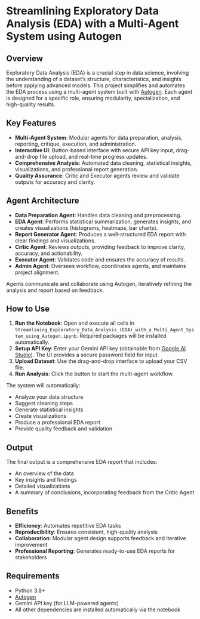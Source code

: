 # Streamlining Exploratory Data Analysis (EDA) with a Multi-Agent System using Autogen

## Overview
Exploratory Data Analysis (EDA) is a crucial step in data science, involving the understanding of a dataset’s structure, characteristics, and insights before applying advanced models. This project simplifies and automates the EDA process using a multi-agent system built with [Autogen](https://github.com/microsoft/autogen). Each agent is designed for a specific role, ensuring modularity, specialization, and high-quality results.

## Key Features
- **Multi-Agent System**: Modular agents for data preparation, analysis, reporting, critique, execution, and administration.
- **Interactive UI**: Button-based interface with secure API key input, drag-and-drop file upload, and real-time progress updates.
- **Comprehensive Analysis**: Automated data cleaning, statistical insights, visualizations, and professional report generation.
- **Quality Assurance**: Critic and Executor agents review and validate outputs for accuracy and clarity.

## Agent Architecture
- **Data Preparation Agent**: Handles data cleaning and preprocessing.
- **EDA Agent**: Performs statistical summarization, generates insights, and creates visualizations (histograms, heatmaps, bar charts).
- **Report Generator Agent**: Produces a well-structured EDA report with clear findings and visualizations.
- **Critic Agent**: Reviews outputs, providing feedback to improve clarity, accuracy, and actionability.
- **Executor Agent**: Validates code and ensures the accuracy of results.
- **Admin Agent**: Oversees workflow, coordinates agents, and maintains project alignment.

Agents communicate and collaborate using Autogen, iteratively refining the analysis and report based on feedback.

## How to Use
1. **Run the Notebook**: Open and execute all cells in `Streamlining_Exploratory_Data_Analysis_(EDA)_with_a_Multi_Agent_System_using_Autogen.ipynb`. Required packages will be installed automatically.
2. **Setup API Key**: Enter your Gemini API key (obtainable from [Google AI Studio](https://aistudio.google.com/app/apikey)). The UI provides a secure password field for input.
3. **Upload Dataset**: Use the drag-and-drop interface to upload your CSV file.
4. **Run Analysis**: Click the button to start the multi-agent workflow.

The system will automatically:
- Analyze your data structure
- Suggest cleaning steps
- Generate statistical insights
- Create visualizations
- Produce a professional EDA report
- Provide quality feedback and validation

## Output
The final output is a comprehensive EDA report that includes:
- An overview of the data
- Key insights and findings
- Detailed visualizations
- A summary of conclusions, incorporating feedback from the Critic Agent

## Benefits
- **Efficiency**: Automates repetitive EDA tasks
- **Reproducibility**: Ensures consistent, high-quality analysis
- **Collaboration**: Modular agent design supports feedback and iterative improvement
- **Professional Reporting**: Generates ready-to-use EDA reports for stakeholders


## Requirements
- Python 3.8+
- [Autogen](https://github.com/microsoft/autogen)
- Gemini API key (for LLM-powered agents)
- All other dependencies are installed automatically via the notebook

